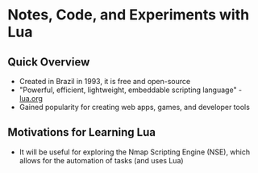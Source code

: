# Notes, Code, and Experiments with Lua

## Quick Overview
- Created in Brazil in 1993, it is free and open-source
- "Powerful, efficient, lightweight, embeddable scripting language" - [lua.org](https://www.lua.org/about.html)
- Gained popularity for creating web apps, games, and developer tools

## Motivations for Learning Lua
- It will be useful for exploring the Nmap Scripting Engine (NSE), which allows for the automation of tasks (and uses Lua)
